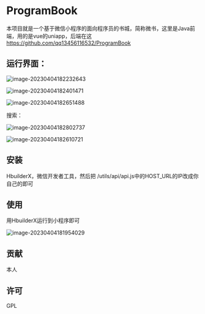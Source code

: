 # ProgramBook

本项目就是一个基于微信小程序的面向程序员的书城，简称微书，这里是Java前端，用的是vue的uniapp，后端在这 https://github.com/qq13456116532/ProgramBook

## 运行界面： 

![image-20230404182232643](image/image-20230404182232643.png)

![image-20230404182401471](https://github.com/qq13456116532/ProgramBookFront/blob/main/readme/image-20230404182401471.png)

![image-20230404182651488](https://github.com/qq13456116532/ProgramBookFront/blob/main/readme/image-20230404182610721.png)

搜索：

![image-20230404182802737](https://github.com/qq13456116532/ProgramBookFront/blob/main/readme/image-20230404182651488.png)

![image-20230404182610721](https://github.com/qq13456116532/ProgramBookFront/blob/main/readme/image-20230404182802737.png)

## 安装

HbuilderX，微信开发者工具，然后把 /utils/api/api.js中的HOST_URL的IP改成你自己的即可

## 使用

用HbuilderX运行到小程序即可

![image-20230404181954029](https://github.com/qq13456116532/ProgramBookFront/blob/main/readme/image-20230404181954029.png)

## 贡献

本人


## 许可

GPL

